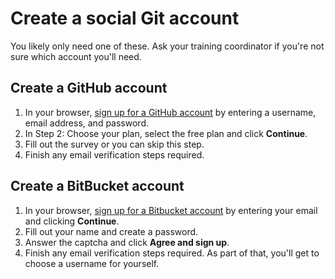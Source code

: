 # Create a social Git account

You likely only need one of these.  Ask your training coordinator if you're not sure which account you'll need.

## Create a GitHub account

1. In your browser, [sign up for a GitHub account](https://github.com/join?source=header-home) by entering a username, email address, and password.  
1. In Step 2: Choose your plan, select the free plan and click **Continue**.
1. Fill out the survey or you can skip this step.
1. Finish any email verification steps required.

## Create a BitBucket account

1. In your browser, [sign up for a Bitbucket account](https://bitbucket.org/account/signup/) by entering your email and clicking **Continue**.
1. Fill out your name and create a password.
1. Answer the captcha and click **Agree and sign up**.
1. Finish any email verification steps required.  As part of that, you'll get to choose a username for yourself.
